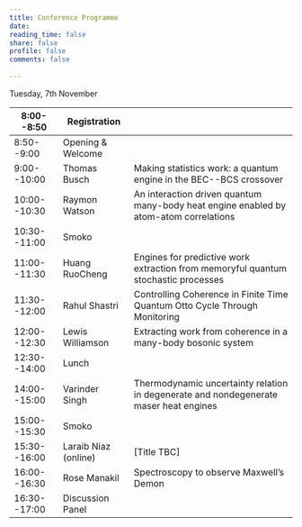 ```yaml
---
title: Conference Programme
date: 
reading_time: false
share: false
profile: false
comments: false
 
---
```

Tuesday, 7th November

| 8:00--8:50   | Registration         |                                                                                       |
|--------------|----------------------|---------------------------------------------------------------------------------------|
| 8:50--9:00   | Opening & Welcome    |                                                                                       |
| 9:00--10:00  | Thomas Busch         | Making statistics work: a quantum engine in the BEC--BCS crossover                    |
| 10:00--10:30 | Raymon Watson        | An interaction driven quantum many-body heat engine enabled by atom-atom correlations |
| 10:30--11:00 |         Smoko        |                                                                                       |
| 11:00--11:30 | Huang RuoCheng       | Engines for predictive work extraction from memoryful quantum stochastic processes    |
| 11:30--12:00 | Rahul Shastri        | Controlling Coherence in Finite Time Quantum Otto Cycle Through Monitoring            |
| 12:00--12:30 | Lewis Williamson     | Extracting work from coherence in a many-body bosonic system                          |
| 12:30--14:00 |         Lunch        |                                                                                       |
| 14:00--15:00 | Varinder Singh       | Thermodynamic uncertainty relation in degenerate and nondegenerate maser heat engines |
| 15:00--15:30 |         Smoko        |                                                                                       |
| 15:30--16:00 | Laraib Niaz (online) | [Title TBC]                                                                           |
| 16:00--16:30 | Rose Manakil         | Spectroscopy to observe Maxwell’s Demon                                               |
| 16:30--17:00 | Discussion Panel     |                                                                                       |

